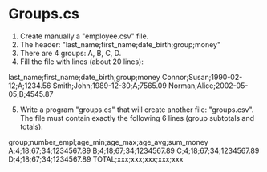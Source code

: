 # Groups.cs

1. Create manually a "employee.csv" file.
2. The header: "last_name;first_name;date_birth;group;money"
3. There are 4 groups: A, B, C, D.
4. Fill the file with lines (about 20 lines):

last_name;first_name;date_birth;group;money
Connor;Susan;1990-02-12;A;1234.56
Smith;John;1989-12-30;A;7565.09
Norman;Alice;2002-05-05;B;4545.87

5. Write a program "groups.cs" that will create another
file: "groups.csv". The file must contain
exactly the following 6 lines (group subtotals and totals):

group;number_empl;age_min;age_max;age_avg;sum_money
A;4;18;67;34;1234567.89
B;4;18;67;34;1234567.89
C;4;18;67;34;1234567.89
D;4;18;67;34;1234567.89
TOTAL;xxx;xxx;xxx;xxx;xxx
